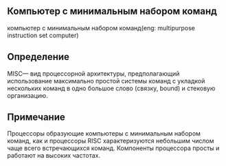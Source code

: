 ## Компьютер с минимальным набором команд
компьютер с минимальным набором команд(eng: multipurpose instruction set computer)

## Определение
MISC— вид процессорной архитектуры,
предполагающий использование максимально простой системы команд с укладкой нескольких команд в одно большое слово (связку, bound) и стековую организацию.
## Примечание
Процессоры образующие компьютеры с минимальным набором команд, как и процессоры 
RISC характеризуются небольшим числом чаще всего встречающихся команд. Компоненты процессора просты и работают на высоких частотах.
